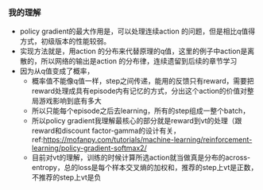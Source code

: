 ### 我的理解 ###

- policy gradient的最大作用是，可以处理连续action 的问题，但是相比q值得方式，初级版本的性能较弱。
- 实现方法就是，用action 的分布来代替原理的q值，这里的例子中action是离散的，所以网络的输出是action 的分布律，连续遗留到后续的章节学习
- 因为从q值变成了概率，
  - 概率值不能像q值一样，step之间传递，能用的反馈只有reward，需要把reward处理成具有episode内有记忆的方式，分出这个action的价值对整局游戏影响到底有多大
  - 所以只能每个episode之后去learning，所有的step组成一整个batch，
  - 所以policy gradient我理解最核心的部分就是reward到vt的处理（跟reward和discount factor-gamma的设计有关，ref:https://mofanpy.com/tutorials/machine-learning/reinforcement-learning/policy-gradient-softmax2/
  - 目前对vt的理解，训练的时候计算所选action就当做真是分布的across-entropy，总的loss是每个样本交叉熵的加权和，推荐的step上vt是正数，不推荐的step上vt是负

